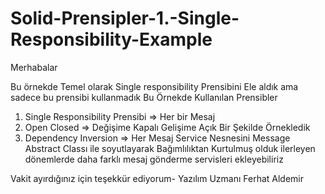 # Solid-Prensipler-1.-Single-Responsibility-Example
Merhabalar

Bu örnekde Temel olarak Single responsibility Prensibini Ele aldık ama sadece bu prensibi kullanmadık 
Bu Örnekde Kullanılan Prensibler

1. Single Responsibility Prensibi => Her bir Mesaj
2. Open Closed => Değişime Kapalı Gelişime Açık Bir Şekilde Örnekledik
3. Dependency Inversion => Her Mesaj Service Nesnesini Message Abstract Classı ile soyutlayarak Bağımlılıktan Kurtulmuş olduk ilerleyen dönemlerde daha farklı mesaj gönderme servisleri ekleyebiliriz 

Vakit ayırdığınız için teşekkür ediyorum- Yazılım Uzmanı Ferhat Aldemir
